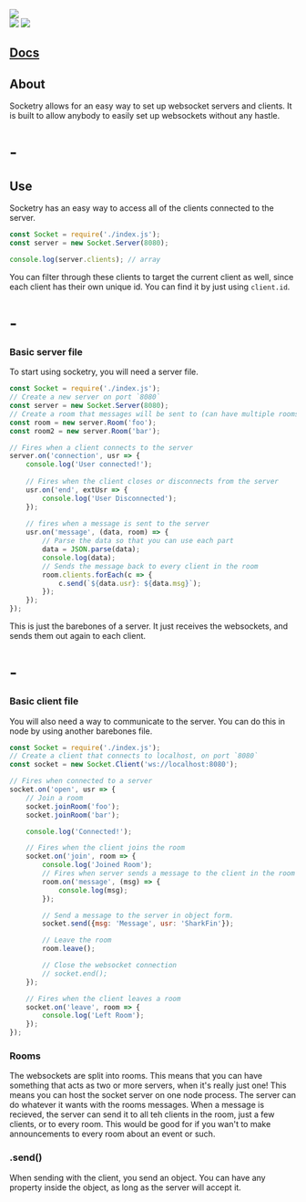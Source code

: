 <img src='./docs/images/Words.png'><br/>
<img src='https://travis-ci.org/PlayBy/Socketry.svg?branch=master'>
<img src='https://ci.appveyor.com/api/projects/status/lkhnwcrii036fphh?svg=true'>

## [Docs](https://sebouellette.github.io/Socketry/)

## About

Socketry allows for an easy way to set up websocket servers and clients. It is built to allow anybody to easily set up websockets without any hastle. 
# -
## Use
Socketry has an easy way to access all of the clients connected to the server.<br/>
```js
const Socket = require('./index.js');
const server = new Socket.Server(8080);

console.log(server.clients); // array
```
You can filter through these clients to target the current client as well, since each client has their own unique id. You can find it by just using `client.id`.<br/>
# -
### Basic server file
To start using socketry, you will need a server file. <br/>
```js
const Socket = require('./index.js');
// Create a new server on port `8080`
const server = new Socket.Server(8080);
// Create a room that messages will be sent to (can have multiple rooms)
const room = new server.Room('foo');
const room2 = new server.Room('bar');

// Fires when a client connects to the server
server.on('connection', usr => {
    console.log('User connected!');
    
    // Fires when the client closes or disconnects from the server
    usr.on('end', extUsr => {
        console.log('User Disconnected');
    });
    
    // fires when a message is sent to the server
    usr.on('message', (data, room) => {
        // Parse the data so that you can use each part
        data = JSON.parse(data);
        console.log(data);
        // Sends the message back to every client in the room
        room.clients.forEach(c => {
            c.send(`${data.usr}: ${data.msg}`);
        });
    });
});
```
This is just the barebones of a server. It just receives the websockets, and sends them out again to each client.
# -
### Basic client file
You will also need a way to communicate to the server. You can do this in node by using another barebones file.
```js
const Socket = require('./index.js');
// Create a client that connects to localhost, on port `8080`
const socket = new Socket.Client('ws://localhost:8080');

// Fires when connected to a server
socket.on('open', usr => {
    // Join a room
    socket.joinRoom('foo');
    socket.joinRoom('bar');

    console.log('Connected!');

    // Fires when the client joins the room
    socket.on('join', room => {
        console.log('Joined Room');
        // Fires when server sends a message to the client in the room
        room.on('message', (msg) => {
            console.log(msg);
        });

        // Send a message to the server in object form.
        socket.send({msg: 'Message', usr: 'SharkFin'});

        // Leave the room
        room.leave();

        // Close the websocket connection 
        // socket.end();
    });

    // Fires when the client leaves a room
    socket.on('leave', room => {
        console.log('Left Room');
    });
});
```

### Rooms
The websockets are split into rooms. This means that you can have something that acts as two or more servers, when it's really just one! This means you can host the socket server on one node process. The server can do whatever it wants with the rooms messages. When a message is recieved, the server can send it to all teh clients in the room, just a few clients, or to every room. This would be good for if you wan't to make announcements to every room about an event or such. 

### .send()
When sending with the client, you send an object. You can have any property inside the object, as long as the server will accept it. 
